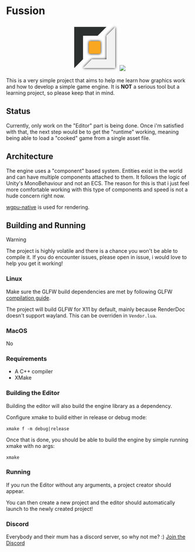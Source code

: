 # Fussion
<p align="center">
  <img src="Editor/Assets/Icons/logo_512.png" width="128" />
  <img src="https://github.com/user-attachments/assets/7a007570-5b04-4676-b666-a27a1ae8f20f" />
</p>

This is a very simple project that aims to help me learn how graphics work and how to develop a simple game engine. It is __NOT__ a serious tool but a learning project, so please keep that in mind.

## Status
Currently, only work on the "Editor" part is being done. Once i'm satisfied with that, the next step would be to get the "runtime" working, meaning
being able to load a "cooked" game from a single asset file.

## Architecture
The engine uses a "component" based system. Entities exist in the world and can have multiple components attached to them. It follows the logic of Unity's MonoBehaviour and not an ECS.
The reason for this is that i just feel more comfortable working with this type of components and speed is not a hude concern right now.

[wgpu-native](https://github.com/gfx-rs/wgpu-native) is used for rendering.

## Building and Running
> [!WARNING]  
> The project is highly volatile and there is a chance you won't be able to compile it.
> If you do encounter issues, please open in issue, i would love to help you get it working!

### Linux
Make sure the GLFW build dependencies are met by following GLFW [compilation guide](https://www.glfw.org/docs/latest/compile.html).

The project will build GLFW for X11 by default, mainly because RenderDoc doesn't support wayland. This can be overriden in `Vendor.lua`.

### MacOS
No

### Requirements
- A C++ compiler
- XMake

### Building the Editor

Building the editor will also build the engine library as a dependency.

Configure xmake to build either in release or debug mode:
```shell
xmake f -m debug|release
```

Once that is done, you should be able to build the engine by simple running xmake with no args:
```shell
xmake
```

### Running
If you run the Editor without any arguments, a project creator should appear.

You can then create a new project and the editor should automatically launch to the newly created
project!

### Discord
Everybody and their mum has a discord server, so why not me? :)
[Join the Discord](https://discord.gg/K9QfYjKwng)
